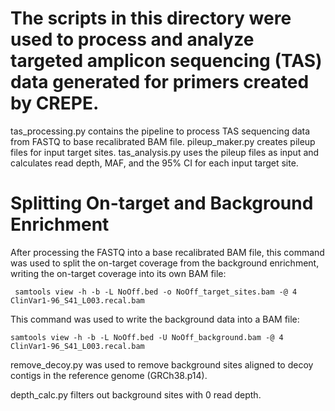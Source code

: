 # The scripts in this directory were used to process and analyze targeted amplicon sequencing (TAS) data generated for primers created by CREPE. 

 tas_processing.py contains the pipeline to process TAS sequencing data from FASTQ to base recalibrated BAM file. pileup_maker.py creates pileup files for input target sites. tas_analysis.py uses the pileup files as input and calculates read depth, MAF, and the 95% CI for each input target site.

# Splitting On-target and Background Enrichment

After processing the FASTQ into a base recalibrated BAM file, this command was used to split the on-target coverage from the background enrichment, writing the on-target coverage into its own BAM file:

     samtools view -h -b -L NoOff.bed -o NoOff_target_sites.bam -@ 4 ClinVar1-96_S41_L003.recal.bam

This command was used to write the background data into a BAM file:

    samtools view -h -b -L NoOff.bed -U NoOff_background.bam -@ 4 ClinVar1-96_S41_L003.recal.bam

remove_decoy.py was used to remove background sites aligned to decoy contigs in the reference genome (GRCh38.p14).

depth_calc.py filters out background sites with 0 read depth.
